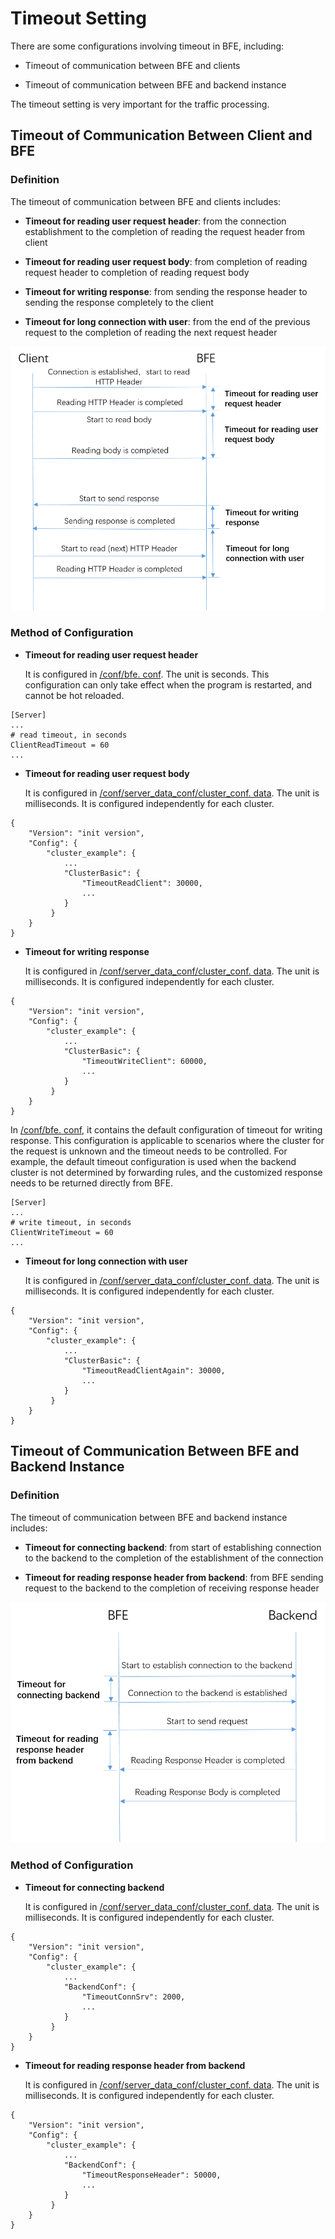 # Timeout Setting

There are some configurations involving timeout in BFE, including:

+ Timeout of communication between BFE and clients

+ Timeout of communication between BFE and backend instance

The timeout setting is very important for the traffic processing.

## Timeout of Communication Between Client and BFE

### Definition

The timeout of communication between BFE and clients includes:

+ **Timeout for reading user request header**: from the connection establishment to the completion of reading the request header from client

+ **Timeout for reading user request body**: from completion of reading request header to completion of reading request body

+ **Timeout for writing response**: from sending the response header to sending the response completely to the client

+ **Timeout for long connection with user**: from the end of the previous request to the completion of reading the next request header

![timeout between BFE and client](./timeout_BFE_client.png)

### Method of Configuration

+ **Timeout for reading user request header**

  It is configured in [/conf/bfe. conf](https://github.com/bfenetworks/bfe/tree/master/conf). The unit is seconds. This configuration can only take effect when the program is restarted, and cannot be hot reloaded.

```
[Server]
...
# read timeout, in seconds
ClientReadTimeout = 60
...
```

+ **Timeout for reading user request body**

  It is configured in [/conf/server_data_conf/cluster_conf. data](https://github.com/bfenetworks/bfe/blob/master/conf/server_data_conf/cluster_conf.data). The unit is milliseconds. It is configured independently for each cluster.

```
{
    "Version": "init version",
    "Config": {
   		"cluster_example": {
    		...
    	    "ClusterBasic": {
                "TimeoutReadClient": 30000,
                ...
            }
    	 }
    }
}
```

+ **Timeout for writing response**

  It is configured in [/conf/server_data_conf/cluster_conf. data](https://github.com/bfenetworks/bfe/blob/master/conf/server_data_conf/cluster_conf.data). The unit is milliseconds. It is configured independently for each cluster.

```
{
    "Version": "init version",
    "Config": {
   		"cluster_example": {
    		...
    	    "ClusterBasic": {
                "TimeoutWriteClient": 60000,
                ...
            }
    	 }
    }
}
```

In [/conf/bfe. conf](https://github.com/bfenetworks/bfe/tree/master/conf), it contains the default configuration of timeout for writing response. This configuration is applicable to scenarios where the cluster for the request is unknown and the timeout needs to be controlled. For example, the default timeout configuration is used when the backend cluster is not determined by forwarding rules, and the customized response needs to be returned directly from BFE.

```
[Server]
...
# write timeout, in seconds
ClientWriteTimeout = 60
...
```



+ **Timeout for long connection with user**

  It is configured in [/conf/server_data_conf/cluster_conf. data](https://github.com/bfenetworks/bfe/blob/master/conf/server_data_conf/cluster_conf.data). The unit is milliseconds. It is configured independently for each cluster.

```
{
    "Version": "init version",
    "Config": {
   		"cluster_example": {
    		...
    	    "ClusterBasic": {
                "TimeoutReadClientAgain": 30000,
                ...
            }
    	 }
    }
}
```

## Timeout of Communication Between BFE and Backend Instance

### Definition

The timeout of communication between BFE and backend instance includes:

+ **Timeout for connecting backend**: from start of establishing connection to the backend to the completion of the establishment of the connection

+ **Timeout for reading response header from backend**: from BFE sending request to the backend to the completion of receiving response header



![timeout between BFE and backend](./timeout_BFE_backend.png)

### Method of Configuration

+ **Timeout for connecting backend**

  It is configured in [/conf/server_data_conf/cluster_conf. data](https://github.com/bfenetworks/bfe/blob/master/conf/server_data_conf/cluster_conf.data). The unit is milliseconds. It is configured independently for each cluster.

```
{
    "Version": "init version",
    "Config": {
   		"cluster_example": {
    		...
    	    "BackendConf": {
                "TimeoutConnSrv": 2000,
                ...
            }
    	 }
    }
}
```

+ **Timeout for reading response header from backend**

  It is configured in [/conf/server_data_conf/cluster_conf. data](https://github.com/bfenetworks/bfe/blob/master/conf/server_data_conf/cluster_conf.data). The unit is milliseconds. It is configured independently for each cluster.

```
{
    "Version": "init version",
    "Config": {
   		"cluster_example": {
    		...
    	    "BackendConf": {
                "TimeoutResponseHeader": 50000,
                ...
            }
    	 }
    }
}
```



